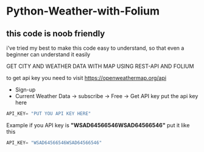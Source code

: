 # Python-Weather-with-Folium

## this code is noob friendly
i've tried my best to make this code easy to understand, so that even a beginner can understand it easily 

GET CITY AND WEATHER DATA WITH MAP USING REST-API AND FOLIUM

to get api key you need to visit https://openweathermap.org/api

 * Sign-up
 * Current Weather Data -> subscribe -> Free -> Get API key
put the api key here

``` py
API_KEY= "PUT YOU API KEY HERE" 
```

Example if you API key is **"WSAD64566546WSAD64566546"**
put it like this
``` py
API_KEY= "WSAD64566546WSAD64566546" 
```

